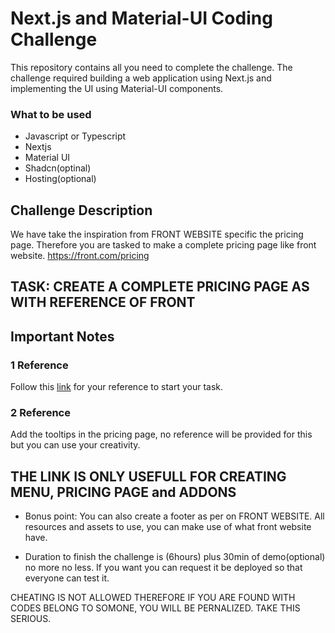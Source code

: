 # Next.js and Material-UI Coding Challenge

This repository contains all you need to complete the challenge. The challenge required building a web application using Next.js and implementing the UI using Material-UI components.

### What to be used
- Javascript or Typescript
- Nextjs
- Material UI
- Shadcn(optinal)
- Hosting(optional)

## Challenge Description

We have take the inspiration from FRONT WEBSITE specific the pricing page. Therefore you are tasked to make a complete pricing page like front website. https://front.com/pricing


## TASK: CREATE A COMPLETE PRICING PAGE AS WITH REFERENCE OF FRONT

## Important Notes

### 1 Reference
Follow this [link](https://front.com/pricing) for your reference to start your task.

### 2 Reference
Add the tooltips in the pricing page, no reference will be provided for this but you can use your creativity.


## THE LINK IS ONLY USEFULL FOR CREATING MENU, PRICING PAGE and ADDONS

- Bonus point:
You can also create a footer as per on FRONT WEBSITE. All resources and assets to use, you can make use of what front website have.

- Duration to finish the challenge is (6hours) plus 30min of demo(optional) no more no less. If you want you can request it be deployed so that everyone can test it.

CHEATING IS NOT ALLOWED THEREFORE IF YOU ARE FOUND WITH CODES BELONG TO SOMONE, YOU WILL BE PERNALIZED. TAKE THIS SERIOUS.

